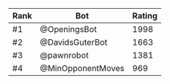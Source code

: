 Rank|Bot|Rating
---|---|---
#1|@OpeningsBot|1998
#2|@DavidsGuterBot|1663
#3|@pawnrobot|1381
#4|@MinOpponentMoves|969
